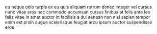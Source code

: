 eu neque odio turpis ex eu quis aliquam rutrum donec integer vel cursus nunc
vitae eros nec commodo accumsan cursus finibus at felis ante leo felis vitae in
amet auctor in facilisis a dui aenean non nisl sapien tempor enim est proin
augue scelerisque feugiat arcu ipsum auctor suspendisse eros